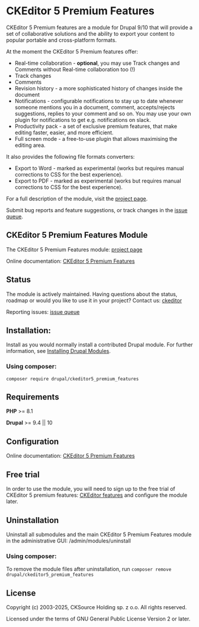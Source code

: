 # CKEditor 5 Premium Features

CKEditor 5 Premium features are a module for Drupal 9/10 that will provide a set of collaborative solutions and the ability to export your content to popular portable and cross-platform formats.

At the moment the CKEditor 5 Premium features offer:

 * Real-time collaboration - **optional**, you may use Track changes and Comments without Real-time collaboration too (!)
 * Track changes
 * Comments
 * Revision history - a more sophisticated history of changes inside the document
 * Notifications - configurable notifications to stay up to date whenever someone mentions you in a document, comment, accepts/rejects suggestions, replies to your comment and so on. You may use your own plugin for notifications to get e.g. notifications on slack.
 * Productivity pack - a set of exclusive premium features, that make editing faster, easier, and more efficient.
 * Full screen mode - a free-to-use plugin that allows maximising the editing area.

It also provides the following file formats converters:

 * Export to Word - marked as experimental (works but requires manual corrections to CSS for the best experience).
 * Export to PDF - marked as experimental (works but requires manual corrections to CSS for the best experience).

For a full description of the module, visit the
[project page](https://www.drupal.org/project/ckeditor5_premium_features).

Submit bug reports and feature suggestions, or track changes in the
[issue queue](https://www.drupal.org/project/issues/ckeditor5_premium_features).


## CKEditor 5 Premium Features Module

The CKEditor 5 Premium Features module: [project page](https://www.drupal.org/project/ckeditor5_premium_features)

Online documentation: [CKEditor 5 Premium Features](https://www.drupal.org/docs/contributed-modules/ckeditor-5-premium-features)


## Status

The module is actively maintained. Having questions about the status, roadmap or would you like to use it in your project? Contact us: [ckeditor](https://ckeditor.com/contact/)

Reporting issues: [issue queue](https://www.drupal.org/project/issues/ckeditor5_premium_features)


## Installation:

Install as you would normally install a contributed Drupal module. For further
information, see
[Installing Drupal Modules](https://www.drupal.org/docs/extending-drupal/installing-drupal-modules).

### Using composer:

```composer require drupal/ckeditor5_premium_features```


## Requirements

**PHP** >= 8.1

**Drupal** >= 9.4 || 10


## Configuration

Online documentation: [CKEditor 5 Premium Features](https://www.drupal.org/docs/contributed-modules/ckeditor-5-premium-features)


## Free trial

In order to use the module, you will need to sign up to the free trial of CKEditor 5 premium features: [CKEditor features](https://orders.ckeditor.com/trial/premium-features) and configure the module later.


## Uninstallation

Uninstall all submodules and the main CKEditor 5 Premium Features module in the administrative GUI: /admin/modules/uninstall

### Using composer:

To remove the module files after uninstallation, run
```composer remove drupal/ckeditor5_premium_features```


## License

Copyright (c) 2003-2025, CKSource Holding sp. z o.o. All rights reserved.

Licensed under the terms of GNU General Public License Version 2 or later.
